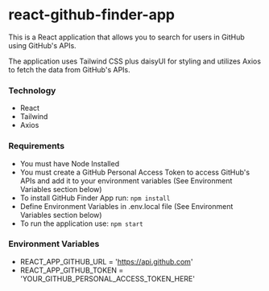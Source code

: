 # react-github-finder-app

This is a React application that allows you to search for users in GitHub using GitHub's APIs.

The application uses Tailwind CSS plus daisyUI for styling and utilizes Axios to fetch the data from GitHub's APIs.

### Technology

- React
- Tailwind
- Axios

### Requirements

- You must have Node Installed
- You must create a GitHub Personal Access Token to access GitHub's APIs and add it to your environment variables (See Environment Variables section below)
- To install GitHub Finder App run:
  `npm install`
- Define Environment Variables in .env.local file (See Environment Variables section below)
- To run the application use:
  `npm start`

### Environment Variables

- REACT_APP_GITHUB_URL = 'https://api.github.com'
- REACT_APP_GITHUB_TOKEN = 'YOUR_GITHUB_PERSONAL_ACCESS_TOKEN_HERE'

